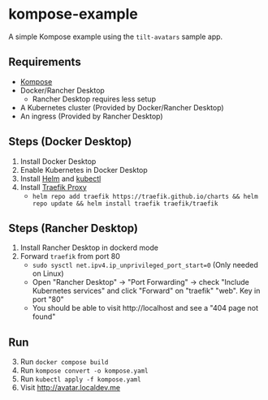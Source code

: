 
# kompose-example

A simple Kompose example using the `tilt-avatars` sample app.

## Requirements

- [Kompose](https://kompose.io/)
- Docker/Rancher Desktop
  - Rancher Desktop requires less setup
- A Kubernetes cluster (Provided by Docker/Rancher Desktop)
- An ingress (Provided by Rancher Desktop)

## Steps (Docker Desktop)

1. Install Docker Desktop
2. Enable Kubernetes in Docker Desktop
3. Install [Helm](https://helm.sh/docs/intro/install/) and [kubectl](https://kubernetes.io/docs/tasks/tools/)
4. Install [Traefik Proxy](https://doc.traefik.io/traefik/getting-started/install-traefik/#use-the-helm-chart)
   - `helm repo add traefik https://traefik.github.io/charts && helm repo update && helm install traefik traefik/traefik`

## Steps (Rancher Desktop)

1. Install Rancher Desktop in dockerd mode
2. Forward `traefik` from port 80
   - `sudo sysctl net.ipv4.ip_unprivileged_port_start=0` (Only needed on Linux)
   - Open "Rancher Desktop" -> "Port Forwarding" -> check "Include Kubernetes services" and click "Forward" on "traefik" "web". Key in port "80"
   - You should be able to visit http://localhost and see a "404 page not found"

## Run

3. Run `docker compose build`
4. Run `kompose convert -o kompose.yaml`
5. Run `kubectl apply -f kompose.yaml`
6. Visit http://avatar.localdev.me

<!-- vim: set conceallevel=2 et ts=2 sw=2: -->
